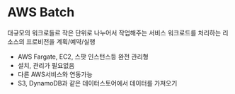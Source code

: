 # AWS Batch
대규모의 워크로들르 작은 단위로 나누어서 작업해주는 서비스
워크로드를 처리하는 리소스의 프로비전을 계획/예약/실행
 - AWS Fargate, EC2, 스팟 인스턴스등
완전 관리형
 - 설치, 관리가 필요없음
 - 다른 AWS서비스와 연동가능
 - S3, DynamoDB과 같은 데이터스토어에서 데이터를 가져오기
